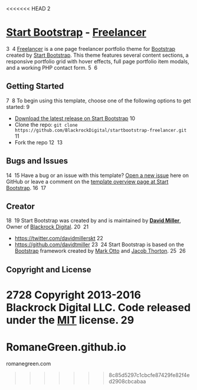 <<<<<<< HEAD
2
# [Start Bootstrap](http://startbootstrap.com/) - [Freelancer](http://startbootstrap.com/template-overviews/freelancer/)
3
​
4
[Freelancer](http://startbootstrap.com/template-overviews/freelancer/) is a one page freelancer portfolio theme for [Bootstrap](http://getbootstrap.com/) created by [Start Bootstrap](http://startbootstrap.com/). This theme features several content sections, a responsive portfolio grid with hover effects, full page portfolio item modals, and a working PHP contact form.
5
​
6
## Getting Started
7
​
8
To begin using this template, choose one of the following options to get started:
9
* [Download the latest release on Start Bootstrap](http://startbootstrap.com/template-overviews/freelancer/)
10
* Clone the repo: `git clone https://github.com/BlackrockDigital/startbootstrap-freelancer.git`
11
* Fork the repo
12
​
13
## Bugs and Issues
14
​
15
Have a bug or an issue with this template? [Open a new issue](https://github.com/BlackrockDigital/startbootstrap-freelancer/issues) here on GitHub or leave a comment on the [template overview page at Start Bootstrap](http://startbootstrap.com/template-overviews/freelancer/).
16
​
17
## Creator
18
​
19
Start Bootstrap was created by and is maintained by **[David Miller](http://davidmiller.io/)**, Owner of [Blackrock Digital](http://blackrockdigital.io/).
20
​
21
* https://twitter.com/davidmillerskt
22
* https://github.com/davidtmiller
23
​
24
Start Bootstrap is based on the [Bootstrap](http://getbootstrap.com/) framework created by [Mark Otto](https://twitter.com/mdo) and [Jacob Thorton](https://twitter.com/fat).
25
​
26
## Copyright and License
27
​
28
Copyright 2013-2016 Blackrock Digital LLC. Code released under the [MIT](https://github.com/BlackrockDigital/startbootstrap-freelancer/blob/gh-pages/LICENSE) license.
29
=======
# RomaneGreen.github.io

romanegreen.com
>>>>>>> 8c85d5297c1cbcfe87429fe82f4ed2908cbcabaa
